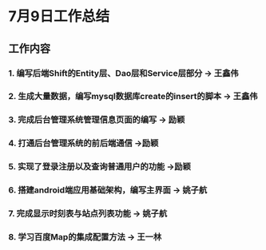 # 7月9日工作总结

## 工作内容
### 1. 编写后端Shift的Entity层、Dao层和Service层部分 -> 王鑫伟
### 2. 生成大量数据，编写mysql数据库create的insert的脚本 -> 王鑫伟
### 3. 完成后台管理系统管理信息页面的编写 -> 励颖
### 4. 打通后台管理系统的前后端通信 ->励颖
### 5. 实现了登录注册以及查询普通用户的功能 ->励颖
### 6. 搭建android端应用基础架构，编写主界面 -> 姚子航
### 7. 完成显示时刻表与站点列表功能 -> 姚子航
### 8. 学习百度Map的集成配置方法 -> 王一林
